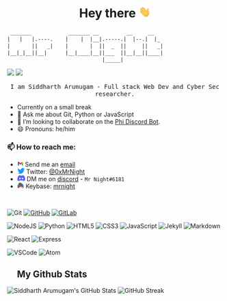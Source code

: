 <h1 style="text-align: center;"> 
    Hey there <img src="./assets/wave.gif" width="28px">
</h1>

```
 _______            _______ __         __     __
|   |   |.----.    |    |  |__|.-----.|  |--.|  |_
|       ||   _|    |       |  ||  _  ||     ||   _|
|__|_|__||__|      |__|____|__||___  ||__|__||____|
                               |_____|
```

![](https://hit.yhype.me/github/profile?user_id=64628456)
![](https://komarev.com/ghpvc/?username=d3vsid-sudo&label=Profile+Views&style=plastic)

<p style="text-align: center;"> 
    <samp> I am Siddharth Arumugam - Full stack Web Dev and Cyber Sec researcher. </samp>
</p>

<!--
- 🔭 I’m currently working on my [blog](https://blog.mrnight.tk).
- 🌱 I’m currently learning about PGP encryption. 
-->
- Currently on a small break
- 💬 Ask me about Git, Python or JavaScript
- 👯 I’m looking to collaborate on the [Phi Discord Bot](https://github.com/thevynk/discord-bot).
- 😄 Pronouns: he/him

### 📫 How to reach me:

- <img src="./assets/gmail-logo.svg" height="14px"> Send me an [email][email]
- <img src="./assets/twitter-logo.svg" height="14px"> Twitter: [@0xMrNight][twitter]
- <img src="./assets/discord-logo.svg" height="14px"> DM me on [discord](https://discord.com/users/713019770949206016) - `Mr Night#6181`
- <img src="./assets/keybase-icon.svg" height="14px"> Keybase: [mrnight](https://keybase.io/mrnight)

<br />

<!-- Thanks to https://github.com/Ileriayo/markdown-badges for links to most of the badges here -->

![Git](https://img.shields.io/badge/git-%23F05033.svg?style=for-the-badge&logo=git&logoColor=white)
[![GitHub](https://img.shields.io/badge/github-%23121011.svg?style=for-the-badge&logo=github&logoColor=white)][github]
[![GitLab](https://img.shields.io/badge/gitlab-%23181717.svg?style=for-the-badge&logo=gitlab&logoColor=white)][gitlab]

![NodeJS](https://img.shields.io/badge/Node.js-43853D?style=for-the-badge&logo=node.js&logoColor=white)
![Python](https://img.shields.io/badge/python-%2314354C.svg?style=for-the-badge&logo=python&logoColor=white)
![HTML5](https://img.shields.io/badge/html5-%23E34F26.svg?style=for-the-badge&logo=html5&logoColor=white)
![CSS3](https://img.shields.io/badge/css3-%231572B6.svg?style=for-the-badge&logo=css3&logoColor=white)
![JavaScript](https://img.shields.io/badge/JavaScript-F7DF1E?style=for-the-badge&logo=javascript&logoColor=black)
![Jekyll](https://img.shields.io/badge/jekyll-%23CC0000.svg?style=for-the-badge&logo=jekyll&logoColor=white)
![Markdown](https://img.shields.io/badge/markdown-%23000000.svg?style=for-the-badge&logo=markdown&logoColor=white)

![React](https://img.shields.io/badge/react-%2320232a.svg?style=for-the-badge&logo=react&logoColor=%2361DAFB)
![Express](https://img.shields.io/badge/express.js-%23404d59.svg?style=for-the-badge&logo=express&logoColor=%2361DAFB)

![VSCode](https://img.shields.io/badge/VSCode-0078d7.svg?style=for-the-badge&logo=visual-studio-code&logoColor=white)
![Atom](https://img.shields.io/badge/Atom-%2366595C.svg?style=for-the-badge&logo=atom&logoColor=white)

<!--START_SECTION:waka-->
<!--END_SECTION:waka-->

<h2> 
    <img src="./assets/github-mark-light.png" width="18px"> 
    My Github Stats 
</h2>

![Siddharth Arumugam's GitHub Stats](https://github-readme-stats.vercel.app/api?username=mrnightdev&show_icons=true&theme=radical)
![GitHub Streak](https://github-readme-streak-stats.herokuapp.com/?user=mrnightdev&theme=radical)

[twitter]: https://twitter.com/0xMrNight
[email]: mailto://0xmrnight@gmail.com
[github]: https://github.com/mrnightdev
[gitlab]: https://gitlab.com/0xMrNight
